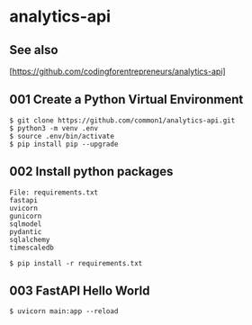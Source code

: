 # analytics-api

## See also
[https://github.com/codingforentrepreneurs/analytics-api]

## 001 Create a Python Virtual Environment

```
$ git clone https://github.com/common1/analytics-api.git
$ python3 -m venv .env
$ source .env/bin/activate
$ pip install pip --upgrade
```
## 002 Install python packages

```
File: requirements.txt
fastapi
uvicorn
gunicorn
sqlmodel
pydantic
sqlalchemy
timescaledb

$ pip install -r requirements.txt
```
## 003 FastAPI Hello World

```
$ uvicorn main:app --reload
```

